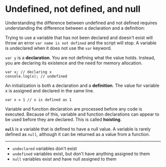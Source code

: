 # Undefined, not defined, and null
Understanding the difference between undefined and not defined requires understanding the difference between a declaration and a definition:

Trying to use a variable that has not been declared and doesn't exist will throw an error `var name is not defined` and the script will stop. A variable is undeclared when it does not use the `var` keyword. 

`var y` is a **declaration**. You are not defining what the value holds. Instead, you are declaring its existence and the need for memory allocation.

```
var x; // declaring x
console.log(x); // undefined
```

An initialization is both a declaration and a **definition**. The value for variable x is assigned and declared in the same line.

```
var x = 1 // x is defined as 1
```


Variable and function declaration are processed before any code is executed. Because of this, variable and function declarations can appear to be used before they are declared. This is called **hoisting**.

**`null`** is a variable that is defined to have a null value. A variable is rarely defined as `null`, although it can be returned as a value from a function.

---

- `undeclared` variables don't exist
- `undefined` variables exist, but don't have anything assigned to them
- `null` variables exist and have null assigned to them




